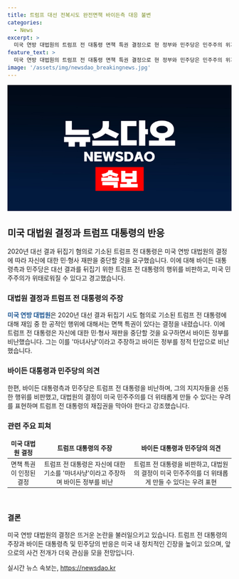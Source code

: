```yaml
---
title: 트럼프 대선 전복시도 완전면책 바이든측 대응 불변
categories:
  - News
excerpt: >
  미국 연방 대법원의 트럼프 전 대통령 면책 특권 결정으로 현 정부와 민주당은 민주주의 위기 강조하며 대선 중요성 강조. 이에 트럼프 전 대통령은 면책 특권 인정과 정적 탄압 주장, 바이든 대통령측은 선동 주장. 보수 성향 대법관 결정에 대비하며 민주주의 강조. 연설 및 SNS를 통해 환영성 표현과 기부 독려. 민주당은 대법원 비판과 대법관 대응 필요성 제기.
feature_text: >
  미국 연방 대법원의 트럼프 전 대통령 면책 특권 결정으로 현 정부와 민주당은 민주주의 위기 강조하며 대선 중요성 강조. 이에 트럼프 전 대통령은 면책 특권 인정과 정적 탄압 주장, 바이든 대통령측은 선동 주장. 보수 성향 대법관 결정에 대비하며 민주주의 강조. 연설 및 SNS를 통해 환영성 표현과 기부 독려. 민주당은 대법원 비판과 대법관 대응 필요성 제기.
image: '/assets/img/newsdao_breakingnews.jpg'
---
```


<p><img src="/assets/img/newsdao_breakingnews.jpg" alt="pcversion 속보" /></p>

<h2 data-ke-size="size26">미국 대법원 결정과 트럼프 대통령의 반응</h2>

<p data-ke-size="size16">2020년 대선 결과 뒤집기 혐의로 기소된 트럼프 전 대통령은 미국 연방 대법원의 결정에 따라 자신에 대한 민·형사 재판을 중단할 것을 요구했습니다. 이에 대해 바이든 대통령측과 민주당은 대선 결과를 뒤집기 위한 트럼프 전 대통령의 행위를 비판하고, 미국 민주주의가 위태로워질 수 있다고 경고했습니다.</p>

<h3 data-ke-size="size24">대법원 결정과 트럼프 전 대통령의 주장</h3>

<p data-ke-size="size16"><b><span style="color: #1a5490;">미국 연방 대법원</span></b>은 2020년 대선 결과 뒤집기 시도 혐의로 기소된 트럼프 전 대통령에 대해 재임 중 한 공적인 행위에 대해서는 면책 특권이 있다는 결정을 내렸습니다. 이에 트럼프 전 대통령은 자신에 대한 민·형사 재판을 중단할 것을 요구하면서 바이든 정부를 비난했습니다. 그는 이를 '마녀사냥'이라고 주장하고 바이든 정부를 정적 탄압으로 비난했습니다.</p>

<h3 data-ke-size="size24">바이든 대통령과 민주당의 의견</h3>

<p data-ke-size="size16">한편, 바이든 대통령측과 민주당은 트럼프 전 대통령을 비난하며, 그의 지지자들을 선동한 행위를 비판했고, 대법원의 결정이 미국 민주주의를 더 위태롭게 만들 수 있다는 우려를 표현하며 트럼프 전 대통령의 재집권을 막아야 한다고 강조했습니다.</p>

<h3 data-ke-size="size24">관련 주요 피쳐</h3>

<table>
<thead>
<tr>
<td style="text-align: center; height: 17px;"><b>미국 대법원 결정</b></td>
<td style="text-align: center; height: 17px;"><b>트럼프 대통령의 주장</b></td>
<td style="text-align: center; height: 17px;"><b>바이든 대통령과 민주당의 의견</b></td>
</tr>
</thead>
<tbody>
<tr>
<td style="text-align: center; height: 17px;">면책 특권이 인정된 결정</td>
<td style="text-align: center; height: 17px;">트럼프 전 대통령은 자신에 대한 기소를 '마녀사냥'이라고 주장하며 바이든 정부를 비난</td>
<td style="text-align: center; height: 17px;">트럼프 전 대통령을 비판하고, 대법원의 결정이 미국 민주주의를 더 위태롭게 만들 수 있다는 우려 표현</td>
</tr>
</tbody>
</table>

<p data-ke-size="size16">&nbsp;</p>

<h3 data-ke-size="size24">결론</h3>

<p data-ke-size="size16">미국 연방 대법원의 결정은 뜨거운 논란을 불러일으키고 있습니다. 트럼프 전 대통령의 주장과 바이든 대통령측 및 민주당의 반응은 미국 내 정치적인 긴장을 높이고 있으며, 앞으로의 사건 전개가 더욱 관심을 모을 전망입니다.</p>
실시간 뉴스 속보는, <a href="https://newsdao.kr" rel="dofollow">https://newsdao.kr</a>


